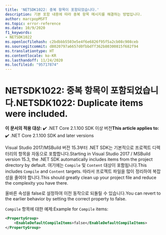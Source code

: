 ```yaml
---
title: 'NETSDK1022: 중복 항목이 포함되었습니다.'
description: 기본 포함 내용에 따라 중복 항목 메시지를 해결하는 방법입니다.
author: marcpopMSFT
ms.topic: error-reference
ms.date: 10/9/2020
f1_keywords:
- NETSDK1022
ms.openlocfilehash: c2bdbbb5503e5e4f6e6826f95f5a2cb08c908ceb
ms.sourcegitcommit: d8020797a6657d0fbbdff362b80300815f682f94
ms.translationtype: HT
ms.contentlocale: ko-KR
ms.lasthandoff: 11/24/2020
ms.locfileid: "95717874"
---
```

# <a name="netsdk1022-duplicate-items-were-included"></a><span data-ttu-id="511a9-103">NETSDK1022: 중복 항목이 포함되었습니다.</span><span class="sxs-lookup"><span data-stu-id="511a9-103">NETSDK1022: Duplicate items were included.</span></span>

<span data-ttu-id="511a9-104">**이 문서의 적용 대상:** ✔️ .NET Core 2.1.100 SDK 이상 버전</span><span class="sxs-lookup"><span data-stu-id="511a9-104">**This article applies to:** ✔️ .NET Core 2.1.100 SDK and later versions</span></span>

<span data-ttu-id="511a9-105">Visual Studio 2017/MSBuild 버전 15.3부터 .NET SDK는 기본적으로 프로젝트 디렉터리의 항목을 자동으로 포함합니다.</span><span class="sxs-lookup"><span data-stu-id="511a9-105">Starting in Visual Studio 2017 / MSBuild version 15.3, the .NET SDK automatically includes items from the project directory by default.</span></span>  <span data-ttu-id="511a9-106">여기에는 `Compile` 및 `Content` 대상이 포함됩니다.</span><span class="sxs-lookup"><span data-stu-id="511a9-106">This includes `Compile` and `Content` targets.</span></span>  <span data-ttu-id="511a9-107">따라서 프로젝트 파일을 많이 정리하여 복잡성을 줄여야 합니다.</span><span class="sxs-lookup"><span data-stu-id="511a9-107">This should greatly clean up your project file and reduce the complexity you have there.</span></span>

<span data-ttu-id="511a9-108">올바른 속성을 false로 설정하여 이전 동작으로 되돌릴 수 있습니다.</span><span class="sxs-lookup"><span data-stu-id="511a9-108">You can revert to the earlier behavior by setting the correct property to false.</span></span>

<span data-ttu-id="511a9-109">`Compile` 항목에 대한 예제:</span><span class="sxs-lookup"><span data-stu-id="511a9-109">Example for `Compile` items:</span></span>

```xml
<PropertyGroup>
    <EnableDefaultCompileItems>false</EnableDefaultCompileItems>
</PropertyGroup>
```

